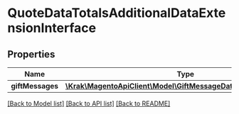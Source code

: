 # QuoteDataTotalsAdditionalDataExtensionInterface

## Properties
Name | Type | Description | Notes
------------ | ------------- | ------------- | -------------
**giftMessages** | [**\Krak\MagentoApiClient\Model\GiftMessageDataMessageInterface[]**](GiftMessageDataMessageInterface.md) |  | [optional] 

[[Back to Model list]](../README.md#documentation-for-models) [[Back to API list]](../README.md#documentation-for-api-endpoints) [[Back to README]](../README.md)


